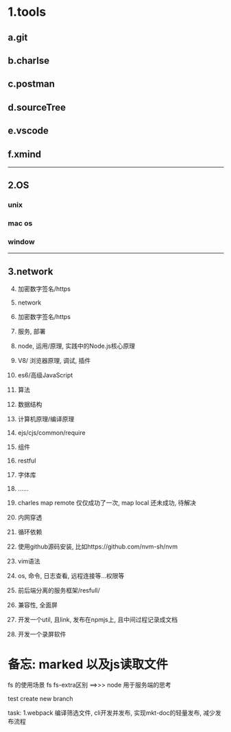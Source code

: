 # 1.tools
## a.git
## b.charlse
## c.postman
## d.sourceTree
## e.vscode
## f.xmind
---
## 2.OS
### unix
### mac os
### window
---
## 3.network
4. 加密数字签名/https

3. network
4. 加密数字签名/https

5. 服务, 部署

6. node, 运用/原理, 实践中的Node.js核心原理
7. V8/ 浏览器原理, 调试, 插件
8. es6/高级JavaScript
9. 算法
10. 数据结构
11. 计算机原理/编译原理
12. ejs/cjs/common/require
13. 组件
14. restful
15. 字体库
16. ......
17. charles map remote 仅仅成功了一次, map local 还未成功, 待解决
18. 内网穿透
19. 循环依赖
20. 使用github源码安装, 比如https://github.com/nvm-sh/nvm
21. vim语法
22. os, 命令, 日志查看, 远程连接等...权限等
23. 前后端分离的服务框架/resfull/
24. 兼容性, 全面屏
25. 开发一个util, 且link, 发布在npmjs上, 且中间过程记录成文档
26. 开发一个录屏软件

# 备忘: marked 以及js读取文件
fs 的使用场景
fs fs-extra区别 ==>>>
node 用于服务端的思考

test create new branch

task:
1.webpack 编译筛选文件, cli开发并发布, 实现mkt-doc的轻量发布, 减少发布流程


